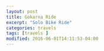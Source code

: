 ```yaml
---
layout: post
title: Gokarna Ride
excerpt: "Solo Bike Ride"
categories: travels
tags: [travels ]
modified: 2016-06-01T14:11:53-04:00
---
```


